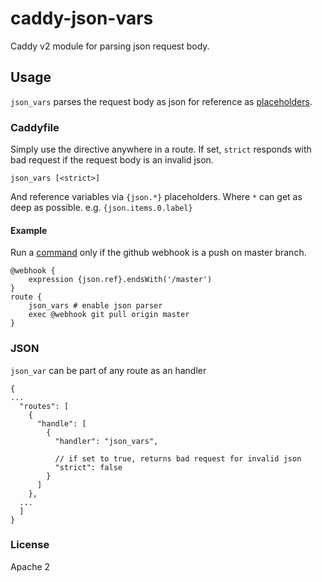 # caddy-json-vars
Caddy v2 module for parsing json request body.

## Usage

`json_vars` parses the request body as json for reference as [placeholders](https://caddyserver.com/docs/caddyfile/concepts#placeholders).

### Caddyfile

Simply use the directive anywhere in a route. If set, `strict` responds with bad request if the request body is an invalid json.
```
json_vars [<strict>]
```

And reference variables via `{json.*}` placeholders. Where `*` can get as deep as possible. e.g. `{json.items.0.label}`


#### Example

Run a [command](https://github.com/abiosoft/caddy-exec) only if the github webhook is a push on master branch.
```
@webhook {
    expression {json.ref}.endsWith('/master')
}
route {
    json_vars # enable json parser
    exec @webhook git pull origin master
}
```

### JSON

`json_var` can be part of any route as an handler

```jsonc
{
...
  "routes": [
    {
      "handle": [
        {
          "handler": "json_vars",

          // if set to true, returns bad request for invalid json
          "strict": false 
        }
      ]
    },
  ...
  ]
}
```

### License

Apache 2
